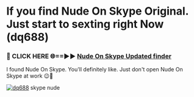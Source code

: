 # If you find Nude On Skype Original. Just start to sexting right Now (dq688)

<h3>🔴 CLICK HERE 🌐==►► <a href="https://tinyurl.com/mtbk5fxa" rel="nofollow">Nude On Skype Updated finder</a></h3>

I found Nude On Skype. You'll definitely like. Just don't open Nude On Skype at work 😉💬

[![dq688](https://i.imgur.com/Q8WKrnY.jpeg)](https://tinyurl.com/mtbk5fxa)
skype nude